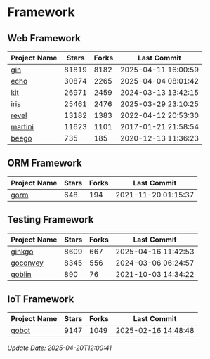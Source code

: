 # Framework

## Web Framework
| Project Name | Stars | Forks | Last Commit |
| ------------ | ----- | ----- | ----------- |
| [gin](https://github.com/gin-gonic/gin) | 81819 | 8182 | 2025-04-11 16:00:59 |
| [echo](https://github.com/labstack/echo) | 30874 | 2265 | 2025-04-04 08:01:42 |
| [kit](https://github.com/go-kit/kit) | 26971 | 2459 | 2024-03-13 13:42:15 |
| [iris](https://github.com/kataras/iris) | 25461 | 2476 | 2025-03-29 23:10:25 |
| [revel](https://github.com/revel/revel) | 13182 | 1383 | 2022-04-12 20:53:30 |
| [martini](https://github.com/go-martini/martini) | 11623 | 1101 | 2017-01-21 21:58:54 |
| [beego](https://github.com/astaxie/beego) | 735 | 185 | 2020-12-13 11:36:23 |

## ORM Framework
| Project Name | Stars | Forks | Last Commit |
| ------------ | ----- | ----- | ----------- |
| [gorm](https://github.com/jinzhu/gorm) | 648 | 194 | 2021-11-20 01:15:37 |

## Testing Framework
| Project Name | Stars | Forks | Last Commit |
| ------------ | ----- | ----- | ----------- |
| [ginkgo](https://github.com/onsi/ginkgo) | 8609 | 667 | 2025-04-16 11:42:53 |
| [goconvey](https://github.com/smartystreets/goconvey) | 8345 | 556 | 2024-03-06 06:24:57 |
| [goblin](https://github.com/franela/goblin) | 890 | 76 | 2021-10-03 14:34:22 |

## IoT Framework
| Project Name | Stars | Forks | Last Commit |
| ------------ | ----- | ----- | ----------- |
| [gobot](https://github.com/hybridgroup/gobot) | 9147 | 1049 | 2025-02-16 14:48:48 |

*Update Date: 2025-04-20T12:00:41*